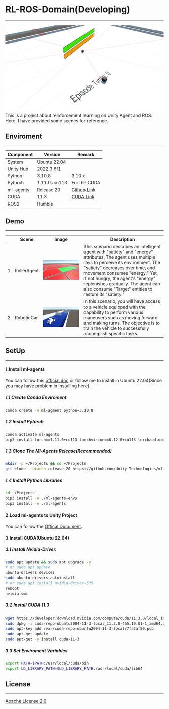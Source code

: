 # RL-ROS-Domain(Developing)

---
![替代文本](./Images/m1-2.png)
This is a project about reinforcement learning on Unity Agent and ROS. Here, I have provided some scenes for reference.

## Enviroment

---

| Component | Version      | Remark                                                              |
| --------- | ------------ | ------------------------------------------------------------------- |
| System    | Ubuntu 22.04 |                                                                     |
| Unity Hub | 2022.3.6f1   |                                                                     |
| Python    | 3.10.8       | 3.10.x                                                              |
| Pytorch   | 1.11.0+cu113 | For the CUDA                                                        |
| ml-agents | Release 20   | [Github Link](https://github.com/Unity-Technologies/ml-agents)         |
| CUDA      | 11.3         | [CUDA Link](https://developer.nvidia.com/cuda-11.3.0-download-archive) |
| ROS2      | Humble       |                                                                     |

## Demo

---

|   | Scene       | Image                                                     | Description                                                                                                                                                                                                                                                                                                                                              |
| - | ----------- | --------------------------------------------------------- | -------------------------------------------------------------------------------------------------------------------------------------------------------------------------------------------------------------------------------------------------------------------------------------------------------------------------------------------------------- |
| 1 | RollerAgent | ![替代文本](./Images/m1-1.png)  | This scenario describes an intelligent agent with "satiety" and "energy" attributes. The agent uses multiple rays to perceive its environment. The "satiety" decreases over time, and movement consumes "energy." Yet, if not hungry, the agent's "energy" replenishes gradually. The agent can also consume "Target" entities to restore its "satiety." |
| 2 | RoboticCar  | ![替代文本](./Images/m2-1.png)                              | In this scenario, you will have access to a vehicle equipped with the capability to perform various maneuvers such as moving forward and making turns. The objective is to train the vehicle to successfully accomplish specific tasks.                                                                                                                  |

## SetUp

---

#### 1.Install ml-agents

You can follow this [official doc](https://github.com/Unity-Technologies/ml-agents/blob/develop/docs/Installation.md) or follow me to install in Ubuntu 22.04(Since you may have problem in installing here).

##### 1.1 Create Conda Enviroment

```bash
conda create -n ml-agment python=3.10.8
```

##### 1.2 Install Pytorch

```bash
conda activate ml-agents
pip3 install torch==1.11.0+cu113 torchvision==0.12.0+cu113 torchaudio==0.11.0 --extra-index-url https://download.pytorch.org/whl/cu113
```

##### 1.3 Clone The Ml-Agents Release(Recommended)

```bash
mkdir -p ~/Projects && cd ~/Projects
git clone --branch release_20 https://github.com/Unity-Technologies/ml-agents.git
```

##### 1.4 Install Python Libraries

```bash
cd ~/Projects
pip3 install -e ./ml-agents-envs
pip3 install -e ./ml-agents
```

#### 2.Load ml-agents to  Unity Project
You can follow the [Offical Document](https://github.com/Unity-Technologies/ml-agents/blob/develop/docs/Getting-Started.md).

#### 3.Install CUDA(Ubuntu 22.04)
##### 3.1 Install Nvidia-Driver.
```bash
sudo apt update && sudo apt upgrade -y
# or sudo apt update
ubuntu-drivers devices
sudo ubuntu-drivers autoinstall
# or sudo apt install nvidia-driver-535
reboot
nvidia-smi
```
##### 3.2 Install CUDA 11.3
```bash
wget https://developer.download.nvidia.com/compute/cuda/11.3.0/local_installers/cuda-repo-ubuntu2004-11-3-local_11.3.0-465.19.01-1_amd64.deb
sudo dpkg -i cuda-repo-ubuntu2004-11-3-local_11.3.0-465.19.01-1_amd64.deb
sudo apt-key add /var/cuda-repo-ubuntu2004-11-3-local/7fa2af80.pub
sudo apt-get update
sudo apt-get -y install cuda-11-3

```
##### 3.3 Set Enviroment Variables
```bash
export PATH=$PATH:/usr/local/cuda/bin  
export LD_LIBRARY_PATH=$LD_LIBRARY_PATH:/usr/local/cuda/lib64
```
## License

---

[Apache License 2.0](./LICENSE)
